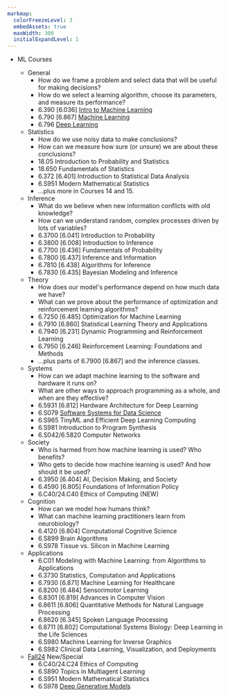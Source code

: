 ```yaml
---
markmap:
  colorFreezeLevel: 3
  embedAssets: true
  maxWidth: 300
  initialExpandLevel: 1
---
```


- ML Courses

  - General
    - How do we frame a problem and select data that will be useful for making decisions?
    - How do we select a learning algorithm, choose its parameters, and measure its performance?
    - 6.390 [6.036] [Intro to Machine Learning](https://introml.mit.edu/)
    - 6.790 [6.867] [Machine Learning](https://gradml.mit.edu)
    - 6.796 [Deep Learning](https://phillipi.github.io/6.7960/)
  - Statistics
    - How do we use noisy data to make conclusions?
    - How can we measure how sure (or unsure) we are about these conclusions?
    - 18.05 Introduction to Probability and Statistics
    - 18.650 Fundamentals of Statistics
    - 6.372 [6.401] Introduction to Statistical Data Analysis
    - 6.S951 Modern Mathematical Statistics
    - …plus more in Courses 14 and 15.
  - Inference
    - What do we believe when new information conflicts with old knowledge?
    - How can we understand random, complex processes driven by lots of variables?
    - 6.3700 [6.041] Introduction to Probability
    - 6.3800 [6.008] Introduction to Inference
    - 6.7700 [6.436] Fundamentals of Probability
    - 6.7800 [6.437] Inference and Information
    - 6.7810 [6.438] Algorithms for Inference
    - 6.7830 [6.435] Bayesian Modeling and Inference
  - Theory
    - How does our model's performance depend on how much data we have?
    - What can we prove about the performance of optimization and reinforcement learning algorithms?
    - 6.7250 [6.485] Optimization for Machine Learning
    - 6.7910 [6.860] Statistical Learning Theory and Applications
    - 6.7940 [6.231] Dynamic Programming and Reinforcement Learning
    - 6.7950 [6.246] Reinforcement Learning: Foundations and Methods
    - …plus parts of 6.7900 [6.867] and the inference classes.
  - Systems
    - How can we adapt machine learning to the software and hardware it runs on?
    - What are other ways to approach programming as a whole, and when are they effective?
    - 6.5931 [6.812] Hardware Architecture for Deep Learning
    - 6.S079 [Software Systems for Data Science](http://dsg.csail.mit.edu/6.S079/)
    - 6.S965 TinyML and Efficient Deep Learning Computing
    - 6.S981 Introduction to Program Synthesis
    - 6.S042/6.5820 Computer Networks
  - Society
    - Who is harmed from how machine learning is used? Who benefits?
    - Who gets to decide how machine learning is used? And how should it be used?
    - 6.3950 [6.404] AI, Decision Making, and Society
    - 6.4590 [6.805] Foundations of Information Policy
    - 6.C40/24.C40 Ethics of Computing (NEW)
  - Cognition
    - How can we model how humans think?
    - What can machine learning practitioners learn from neurobiology?
    - 6.4120 [6.804] Computational Cognitive Science
    - 6.S899 Brain Algorithms
    - 6.S978 Tissue vs. Silicon in Machine Learning
  - Applications
    - 6.C01 Modeling with Machine Learning: from Algorithms to Applications
    - 6.3730 Statistics, Computation and Applications
    - 6.7930 [6.871] Machine Learning for Healthcare
    - 6.8200 [6.484] Sensorimotor Learning
    - 6.8301 [6.819] Advances in Computer Vision
    - 6.8611 [6.806] Quantitative Methods for Natural Language Processing
    - 6.8620 [6.345] Spoken Language Processing
    - 6.8711 [6.802] Computational Systems Biology: Deep Learning in the Life Sciences
    - 6.S980 Machine Learning for Inverse Graphics
    - 6.S982 Clinical Data Learning, Visualization, and Deployments
  - [Fall24](https://www.eecs.mit.edu/academics/subject-updates/subject-updates-fall-2024/) New/Special
    - 6.C40/24.C24 Ethics of Computing
    - 6.S890 Topics in Multiagent Learning
    - 6.S951 Modern Mathematical Statistics
    - 6.S978 [Deep Generative Models](https://mit-6s978.github.io)
